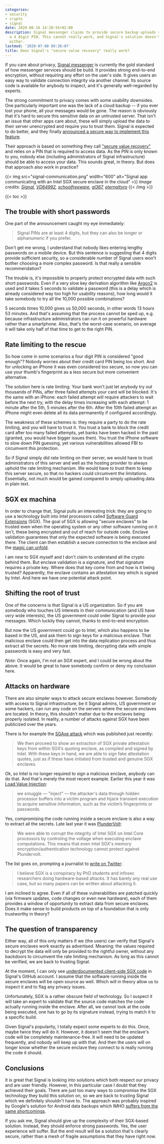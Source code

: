 ```yaml
---
categories:
- security
- crypto
- signal
date: 2020-06-16 14:20:55+02:00
description: Signal messenger claims to provide secure backup uploads secured with
  a 4 digit PIN. This cannot really work, and Signal's solution doesn't seem watertight
  either.
lastmod: '2020-07-08 09:36:07'
title: Does Signal's "secure value recovery" really work?
---
```


If you care about privacy, [Signal messenger](https://signal.org/) is currently the gold standard of how messenger services should be build. It provides strong end-to-end encryption, without requiring any effort on the user's side. It gives users an easy way to validate connection integrity via another channel. Its source code is available for anybody to inspect, and it's generally well-regarded by experts.

The strong commitment to privacy comes with some usability downsides. One particularly important one was the lack of a cloud backup -- if you ever lost your phone, all your messages would be gone. The reason is obviously that it's hard to secure this sensitive data on an untrusted server. That isn't an issue that other apps care about, these will simply upload the data to their server unencrypted and require you to trust them. Signal is expected to do better, and they finally [announced a secure way to implement this feature](https://signal.org/blog/signal-pins/).

Their approach is based on something they call ["secure value recovery"](https://signal.org/blog/secure-value-recovery/) and relies on a PIN that is required to access data. As the PIN is only known to you, nobody else (including administrators of Signal infrastructure) should be able to access your data. This sounds great, in theory. But does that approach also work in practice?

{{< img src="signal-communication.png" width="600" alt="Signal app communicating with an Intel SGX secure enclave in the cloud" >}}
<em>
  Image credits:
  <a href="https://signal.org/" rel="nofollow">Signal</a>,
  <a href="https://commons.wikimedia.org/wiki/File:Intel-logo.svg" rel="nofollow">VD64992</a>,
  <a href="https://openclipart.org/detail/276127/smartphone-tablet-black-and-white-free-clipart-icon" rel="nofollow">schoolfreeware</a>,
  <a href="https://openclipart.org/detail/246264/cloud" rel="nofollow">gl367</a>,
  <a href="https://openclipart.org/detail/169128/simple-electronic-safety-vault" rel="nofollow">eternaltyro</a>
</em>
{{< /img >}}

{{< toc >}}

## The trouble with short passwords

One part of the announcement caught my eye immediately:

> Signal PINs are at least 4 digits, but they can also be longer or alphanumeric if you prefer.

Don't get me wrong, I understand that nobody likes entering lengthy passwords on a mobile device. But this sentence is suggesting that 4 digits provide sufficient security, so a considerable number of Signal users won't bother choosing a more complex password. Is that really a sensible recommendation?

The trouble is, it's impossible to properly protect encrypted data with such short passwords. Even if a very slow key derivation algorithm like [Argon2](https://en.wikipedia.org/wiki/Argon2) is used and it takes 5 seconds to validate a password (this is a delay which is already considered way too high for usability reasons), how long would it take somebody to try all the 10,000 possible combinations?

5 seconds times 10,000 gives us 50,000 seconds, in other words 13 hours 53 minutes. And that's assuming that the process cannot be sped up, e.g. because infrastructure administrators can run it on powerful hardware rather than a smartphone. Also, that's the worst-case scenario, on average it will take only half of that time to get to the right PIN.

## Rate limiting to the rescue

So how come in some scenarios a four digit PIN is considered "good enough"? Nobody worries about their credit card PIN being too short. And for unlocking an iPhone it was even considered too secure, so now you can use your thumb's fingerprint as a less secure but more convenient alternative.

The solution here is rate limiting. Your bank won't just let anybody try out thousands of PINs, after three failed attempts your card will be blocked. It's the same with an iPhone: each failed attempt will require attackers to wait before the next try, with the delay times increasing with each attempt: 1 minute after the 5th, 5 minutes after the 6th. After the 10th failed attempt an iPhone might even delete all its data permanently if configured accordingly.

The weakness of these schemes is: they require a party to do the rate limiting, and you will have to trust it. You trust a bank to block the credit card after too many failed attempts, yet banks have been hacked in the past (granted, you would have bigger issues then). You trust the iPhone software to slow down PIN guessing, yet various vulnerabilities allowed FBI to circumvent this protection.

So if Signal simply did rate limiting on their server, we would have to trust administrators of this server and well as the hosting provider to always uphold the rate limiting mechanism. We would have to trust them to keep this server secure, so that no hackers could circumvent the limitations. Essentially, not much would be gained compared to simply uploading data in plain text.

## SGX ex machina

In order to change that, Signal pulls an interesting trick: they are going to use a technology built into Intel processors called [Software Guard Extensions](https://en.wikipedia.org/wiki/Software_Guard_Extensions) (SGX). The goal of SGX is allowing "secure enclaves" to be trusted even when the operating system or any other software running on it isn't, these being encrypted and out of reach for outside code. Enclave validation guarantees that only the expected software is being executed there. The client can then establish a secure connection to the enclave and the [magic can unfold](https://signal.org/blog/secure-value-recovery/).

I am new to SGX myself and I don't claim to understand all the crypto behind them. But enclave validation is a signature, and that signature requires a private key. Where does that key come from and how is it being trusted? Apparently, the enclave contains an attestation key which is signed by Intel. And here we have one potential attack point.

## Shifting the root of trust

One of the concerns is that Signal is a US organization. So if you are somebody who touches US interests in their communication (and US have *very* wide interests), the US government could order Signal to provide your messages. Which luckily they cannot, thanks to end-to-end encryption.

But now the US government could go to Intel, which also happens to be based in the US, and ask them to sign keys for a malicious enclave. That malicious enclave could then get into the data replication process and thus extract all the secrets. No more rate limiting, decrypting data with simple passwords is easy and very fast.

*Note*: Once again, I'm not an SGX expert, and I could be wrong about the above. It would be great to have somebody confirm or deny my conclusion here.

## Attacks on hardware

There are also simpler ways to attack secure enclaves however. Somebody with access to Signal infrastructure, be it Signal admins, US government or some hackers, can run any code on the servers where the secure enclaves are located. In theory, this shouldn't matter due to the enclaves being properly isolated. In reality, a number of attacks against SGX have been publicized over the years.

There is for example the [SGAxe attack](https://sgaxe.com/) which was published just recently:

> We then proceed to show an extraction of SGX private attestation keys from within SGX’s quoting enclave, as compiled and signed by Intel. With these keys in hand, we are able to sign fake attestation quotes, just as if these have initiated from trusted and genuine SGX enclaves.

Ok, so Intel is no longer required to sign a malicious enclave, anybody can do that. And that's merely the most recent example. Earlier this year it was [Load Value Injection](https://lviattack.eu/):

> we smuggle — "inject" — the attacker's data through hidden processor buffers into a victim program and hijack transient execution to acquire sensitive information, such as the victim’s fingerprints or passwords.

Yes, compromising the code running inside a secure enclave is also a way to extract all the secrets. Late last year it was [PlunderVolt](https://plundervolt.com/):

> We were able to corrupt the integrity of Intel SGX on Intel Core processors by controling the voltage when executing enclave computations. This means that even Intel SGX's memory encryption/authentication technology cannot protect against Plundervolt.

The list goes on, prompting a journalist to [write on Twitter](https://twitter.com/hanno/status/1249212829741309952):

> I believe SGX is a conspiracy by PhD students and infosec researchers doing hardware-based attacks. It has barely any real use case, but so many papers can be written about attacking it.

I am inclined to agree. Even if all of these vulnerabilities are patched quickly (via firmware updates, code changes or even new hardware), each of them provides a window of opportunity to extract data from secure enclaves. Does it make sense to build products on top of a foundation that is only trustworthy in theory?

## The question of transparency

Either way, all of this only matters if we (the users) can verify that Signal's secure enclaves work exactly as advertised. Meaning: the values required to decrypt the data will only be provided to the rightful owner, without any backdoors to circumvent the rate limiting mechanism. As long as this cannot be verified, we are back to trusting Signal.

At the moment, I can only see [underdocumented client-side SGX code](https://github.com/signalapp/sgx_common) in Signal's GitHub account. I assume that the software running inside the secure enclaves will be open source as well. Which will in theory allow us to inspect it and to flag any privacy issues.

Unfortunately, SGX is a rather obscure field of technology. So I suspect it will take an expert to validate that the source code matches the code actually running inside the enclave. After all, we cannot look at the code being executed, one has to go by its signature instead, trying to match it to a specific build.

Given Signal's popularity, I totally expect some experts to do this. Once, maybe twice they will do it. However, it doesn't seem that the enclave's code will be completely maintenance-free. It will need to be updated frequently, and nobody will keep up with that. And then the users will on longer know whether the secure enclave they connect to is really running the code it should.

## Conclusions

It is great that Signal is looking into solutions which both respect our privacy and are user friendly. However, in this particular case I doubt that they achieved their goals. There are just too many ways to compromise the SGX technology they build this solution on, so we are back to trusting Signal which we definitely shouldn't have to. The approach was probably inspired by Google's solution for Android data backups which IMHO [suffers from the same shortcomings](/2018/10/15/so-google-is-now-claiming-no-one-including-google-can-access-your-data/).

If you ask me, Signal should give up the complexity of their SGX-based solution. Instead, they should enforce strong passwords. Yes, the user experience will suffer. But the end result will be a solution that's clearly secure, rather than a mesh of fragile assumptions that they have right now.